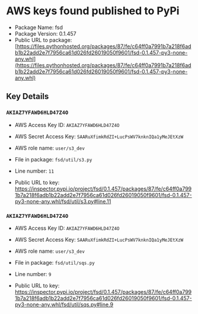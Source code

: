 # AWS keys found published to PyPi

* Package Name: fsd
* Package Version: 0.1.457
* Public URL to package: [https://files.pythonhosted.org/packages/87/fe/c64ff0a7991b7a218f6adb1b22add2e7f7956ca61d026fd26019050f9601/fsd-0.1.457-py3-none-any.whl](https://files.pythonhosted.org/packages/87/fe/c64ff0a7991b7a218f6adb1b22add2e7f7956ca61d026fd26019050f9601/fsd-0.1.457-py3-none-any.whl)

## Key Details

### `AKIAZ7YFAWD6HLD47Z4O`

* AWS Access Key ID: `AKIAZ7YFAWD6HLD47Z4O`
* AWS Secret Access Key: `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` 
* AWS role name: `user/s3_dev`
* File in package: `fsd/util/s3.py`
* Line number: `11`

* Public URL to key: https://inspector.pypi.io/project/fsd/0.1.457/packages/87/fe/c64ff0a7991b7a218f6adb1b22add2e7f7956ca61d026fd26019050f9601/fsd-0.1.457-py3-none-any.whl/fsd/util/s3.py#line.11



### `AKIAZ7YFAWD6HLD47Z4O`

* AWS Access Key ID: `AKIAZ7YFAWD6HLD47Z4O`
* AWS Secret Access Key: `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` 
* AWS role name: `user/s3_dev`
* File in package: `fsd/util/sqs.py`
* Line number: `9`

* Public URL to key: https://inspector.pypi.io/project/fsd/0.1.457/packages/87/fe/c64ff0a7991b7a218f6adb1b22add2e7f7956ca61d026fd26019050f9601/fsd-0.1.457-py3-none-any.whl/fsd/util/sqs.py#line.9


